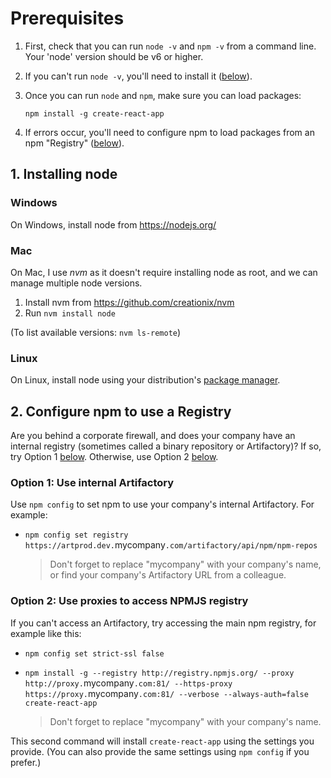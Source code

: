 # Prerequisites

1. First, check that you can run `node -v` and `npm -v` from a command line. Your 'node' version should be v6 or higher.
2. If you can't run `node -v`, you'll need to install it ([below](#1-installing-node)).
3. Once you can run `node` and `npm`, make sure you can load packages:
   
	  `npm install -g create-react-app`
4. If errors occur, you'll need to configure npm to load packages from an npm "Registry" ([below](#2-configure-npm-to-use-a-registry)).


## 1. Installing node

### Windows

On Windows, install node from https://nodejs.org/

### Mac

On Mac, I use _nvm_ as it doesn't require installing node as root, and we can manage multiple node versions.

1. Install nvm from https://github.com/creationix/nvm
2. Run `nvm install node`
	
(To list available versions: `nvm ls-remote`)

### Linux

On Linux, install node using your distribution's [package manager](https://nodejs.org/en/download/package-manager/).



## 2. Configure npm to use a Registry

Are you behind a corporate firewall, and does your company have an internal registry (sometimes called a binary repository or Artifactory)? If so, try Option 1 [below](#option-1-use-internal-artifactory). Otherwise, use Option 2 [below](#option-2-use-proxies-to-access-npmjs-registry).

### Option 1: Use internal Artifactory

Use `npm config` to set npm to use your company's internal Artifactory. For example:

- `npm config set registry https://artprod.dev.`mycompany`.com/artifactory/api/npm/npm-repos`

  > Don't forget to replace "mycompany" with your company's name, or find your company's Artifactory URL from a colleague.

### Option 2: Use proxies to access NPMJS registry

If you can't access an Artifactory, try accessing the main npm registry, for example like this:

- `npm config set strict-ssl false`
- `npm install -g --registry http://registry.npmjs.org/
--proxy       http://proxy.`mycompany`.com:81/
--https-proxy https://proxy.`mycompany`.com:81/
--verbose --always-auth=false create-react-app`

  > Don't forget to replace "mycompany" with your company's name.

This second command will install `create-react-app` using the settings you provide. (You can also provide the same settings using `npm config` if you prefer.)
